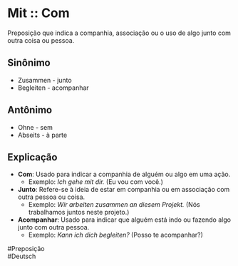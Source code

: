 # Mit :: Com
Preposição que indica a companhia, associação ou o uso de algo junto com outra coisa ou pessoa.

## Sinônimo
- Zusammen - junto  
- Begleiten - acompanhar  

## Antônimo
- Ohne - sem  
- Abseits - à parte  

## Explicação
- **Com**: Usado para indicar a companhia de alguém ou algo em uma ação.
	- Exemplo: *Ich gehe mit dir.* (Eu vou com você.)
- **Junto**: Refere-se à ideia de estar em companhia ou em associação com outra pessoa ou coisa.
	- Exemplo: *Wir arbeiten zusammen an diesem Projekt.* (Nós trabalhamos juntos neste projeto.)
- **Acompanhar**: Usado para indicar que alguém está indo ou fazendo algo junto com outra pessoa.
	- Exemplo: *Kann ich dich begleiten?* (Posso te acompanhar?)

#Preposição  
#Deutsch
